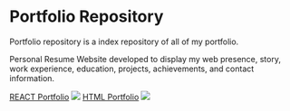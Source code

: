 # Portfolio Repository

Portfolio repository is a index repository of all of my portfolio.

Personal Resume Website developed to display my web presence, story, work experience, education, projects, achievements, and contact information.

[REACT Portfolio](https://github.com/Ramiyashree/React_Portfolio)  <a href="https://ramiyaseshaiah.netlify.app/#/"><img src="https://img.shields.io/badge/-ramiyaseshaiah.com-3423A6?style=flat&logo=Google-Chrome&logoColor=white"/></a>
[HTML Portfolio](https://github.com/Ramiyashree/Portfolio) <a href="https://ramiya-shree.netlify.app/"><img src="https://img.shields.io/badge/-ramiyaseshaiah.com-3423A6?style=flat&logo=Google-Chrome&logoColor=white"/></a>


